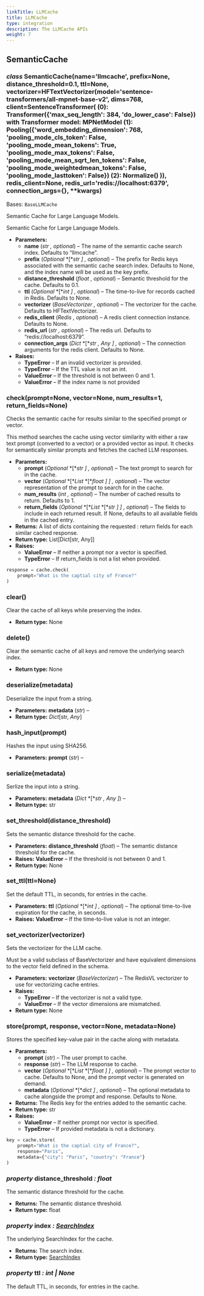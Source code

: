 ```yaml
---
linkTitle: LLMCache
title: LLMCache
type: integration
description: The LLMCache APIs
weight: 7
---
```


## SemanticCache

<a id="semantic-cache-api"></a>

### *class* SemanticCache(name='llmcache', prefix=None, distance_threshold=0.1, ttl=None, vectorizer=HFTextVectorizer(model='sentence-transformers/all-mpnet-base-v2', dims=768, client=SentenceTransformer(   (0): Transformer({'max_seq_length': 384, 'do_lower_case': False}) with Transformer model: MPNetModel    (1): Pooling({'word_embedding_dimension': 768, 'pooling_mode_cls_token': False, 'pooling_mode_mean_tokens': True, 'pooling_mode_max_tokens': False, 'pooling_mode_mean_sqrt_len_tokens': False, 'pooling_mode_weightedmean_tokens': False, 'pooling_mode_lasttoken': False})   (2): Normalize() )), redis_client=None, redis_url='redis://localhost:6379', connection_args={}, \*\*kwargs)

Bases: `BaseLLMCache`

Semantic Cache for Large Language Models.

Semantic Cache for Large Language Models.

* **Parameters:**
  * **name** (*str* *,* *optional*) – The name of the semantic cache search index.
    Defaults to “llmcache”.
  * **prefix** (*Optional* *[**str* *]* *,* *optional*) – The prefix for Redis keys
    associated with the semantic cache search index. Defaults to
    None, and the index name will be used as the key prefix.
  * **distance_threshold** (*float* *,* *optional*) – Semantic threshold for the
    cache. Defaults to 0.1.
  * **ttl** (*Optional* *[**int* *]* *,* *optional*) – The time-to-live for records cached
    in Redis. Defaults to None.
  * **vectorizer** (*BaseVectorizer* *,* *optional*) – The vectorizer for the cache.
    Defaults to HFTextVectorizer.
  * **redis_client** (*Redis* *,* *optional*) – A redis client connection instance.
    Defaults to None.
  * **redis_url** (*str* *,* *optional*) – The redis url. Defaults to
    “redis://localhost:6379”.
  * **connection_args** (*Dict* *[**str* *,* *Any* *]* *,* *optional*) – The connection arguments
    for the redis client. Defaults to None.
* **Raises:**
  * **TypeError** – If an invalid vectorizer is provided.
  * **TypeError** – If the TTL value is not an int.
  * **ValueError** – If the threshold is not between 0 and 1.
  * **ValueError** – If the index name is not provided

### check(prompt=None, vector=None, num_results=1, return_fields=None)

Checks the semantic cache for results similar to the specified prompt
or vector.

This method searches the cache using vector similarity with
either a raw text prompt (converted to a vector) or a provided vector as
input. It checks for semantically similar prompts and fetches the cached
LLM responses.

* **Parameters:**
  * **prompt** (*Optional* *[**str* *]* *,* *optional*) – The text prompt to search for in
    the cache.
  * **vector** (*Optional* *[**List* *[**float* *]* *]* *,* *optional*) – The vector representation
    of the prompt to search for in the cache.
  * **num_results** (*int* *,* *optional*) – The number of cached results to return.
    Defaults to 1.
  * **return_fields** (*Optional* *[**List* *[**str* *]* *]* *,* *optional*) – The fields to include
    in each returned result. If None, defaults to all available
    fields in the cached entry.
* **Returns:**
  A list of dicts containing the requested
  : return fields for each similar cached response.
* **Return type:**
  List[Dict[str, Any]]
* **Raises:**
  * **ValueError** – If neither a prompt nor a vector is specified.
  * **TypeError** – If return_fields is not a list when provided.

```python
response = cache.check(
    prompt="What is the captial city of France?"
)
```

### clear()

Clear the cache of all keys while preserving the index.

* **Return type:**
  None

### delete()

Clear the semantic cache of all keys and remove the underlying search
index.

* **Return type:**
  None

### deserialize(metadata)

Deserialize the input from a string.

* **Parameters:**
  **metadata** (*str*) – 
* **Return type:**
  *Dict*[str, *Any*]

### hash_input(prompt)

Hashes the input using SHA256.

* **Parameters:**
  **prompt** (*str*) – 

### serialize(metadata)

Serlize the input into a string.

* **Parameters:**
  **metadata** (*Dict* *[**str* *,* *Any* *]*) – 
* **Return type:**
  str

### set_threshold(distance_threshold)

Sets the semantic distance threshold for the cache.

* **Parameters:**
  **distance_threshold** (*float*) – The semantic distance threshold for
  the cache.
* **Raises:**
  **ValueError** – If the threshold is not between 0 and 1.
* **Return type:**
  None

### set_ttl(ttl=None)

Set the default TTL, in seconds, for entries in the cache.

* **Parameters:**
  **ttl** (*Optional* *[**int* *]* *,* *optional*) – The optional time-to-live expiration
  for the cache, in seconds.
* **Raises:**
  **ValueError** – If the time-to-live value is not an integer.

### set_vectorizer(vectorizer)

Sets the vectorizer for the LLM cache.

Must be a valid subclass of BaseVectorizer and have equivalent
dimensions to the vector field defined in the schema.

* **Parameters:**
  **vectorizer** (*BaseVectorizer*) – The RedisVL vectorizer to use for
  vectorizing cache entries.
* **Raises:**
  * **TypeError** – If the vectorizer is not a valid type.
  * **ValueError** – If the vector dimensions are mismatched.
* **Return type:**
  None

### store(prompt, response, vector=None, metadata=None)

Stores the specified key-value pair in the cache along with metadata.

* **Parameters:**
  * **prompt** (*str*) – The user prompt to cache.
  * **response** (*str*) – The LLM response to cache.
  * **vector** (*Optional* *[**List* *[**float* *]* *]* *,* *optional*) – The prompt vector to
    cache. Defaults to None, and the prompt vector is generated on
    demand.
  * **metadata** (*Optional* *[**dict* *]* *,* *optional*) – The optional metadata to cache
    alongside the prompt and response. Defaults to None.
* **Returns:**
  The Redis key for the entries added to the semantic cache.
* **Return type:**
  str
* **Raises:**
  * **ValueError** – If neither prompt nor vector is specified.
  * **TypeError** – If provided metadata is not a dictionary.

```python
key = cache.store(
    prompt="What is the captial city of France?",
    response="Paris",
    metadata={"city": "Paris", "country": "France"}
)
```

### *property* distance_threshold *: float*

The semantic distance threshold for the cache.

* **Returns:**
  The semantic distance threshold.
* **Return type:**
  float

### *property* index *: [SearchIndex](searchindex.md#redisvl.index.SearchIndex)*

The underlying SearchIndex for the cache.

* **Returns:**
  The search index.
* **Return type:**
  [SearchIndex](searchindex.md#redisvl.index.SearchIndex)

### *property* ttl *: int | None*

The default TTL, in seconds, for entries in the cache.
